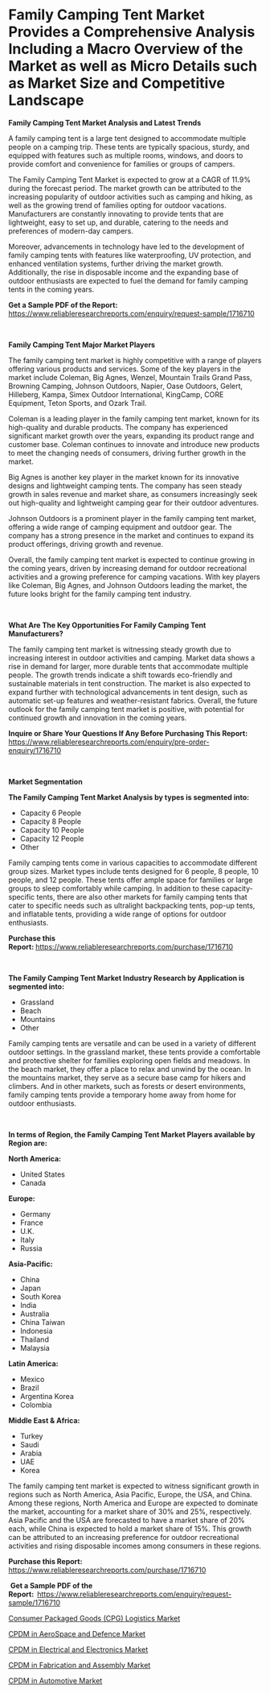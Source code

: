 <p><h1>Family Camping Tent Market Provides a Comprehensive Analysis Including a Macro Overview of the Market as well as Micro Details such as Market Size and Competitive Landscape</h1></p><p><strong>Family Camping Tent Market Analysis and Latest Trends</strong></p>
<p><p>A family camping tent is a large tent designed to accommodate multiple people on a camping trip. These tents are typically spacious, sturdy, and equipped with features such as multiple rooms, windows, and doors to provide comfort and convenience for families or groups of campers.</p><p>The Family Camping Tent Market is expected to grow at a CAGR of 11.9% during the forecast period. The market growth can be attributed to the increasing popularity of outdoor activities such as camping and hiking, as well as the growing trend of families opting for outdoor vacations. Manufacturers are constantly innovating to provide tents that are lightweight, easy to set up, and durable, catering to the needs and preferences of modern-day campers.</p><p>Moreover, advancements in technology have led to the development of family camping tents with features like waterproofing, UV protection, and enhanced ventilation systems, further driving the market growth. Additionally, the rise in disposable income and the expanding base of outdoor enthusiasts are expected to fuel the demand for family camping tents in the coming years.</p></p>
<p><strong>Get a Sample PDF of the Report:&nbsp;</strong> <a href="https://www.reliableresearchreports.com/enquiry/request-sample/1716710">https://www.reliableresearchreports.com/enquiry/request-sample/1716710</a></p>
<p>&nbsp;</p>
<p><strong>Family Camping Tent Major Market Players</strong></p>
<p><p>The family camping tent market is highly competitive with a range of players offering various products and services. Some of the key players in the market include Coleman, Big Agnes, Wenzel, Mountain Trails Grand Pass, Browning Camping, Johnson Outdoors, Napier, Oase Outdoors, Gelert, Hilleberg, Kampa, Simex Outdoor International, KingCamp, CORE Equipment, Teton Sports, and Ozark Trail.</p><p>Coleman is a leading player in the family camping tent market, known for its high-quality and durable products. The company has experienced significant market growth over the years, expanding its product range and customer base. Coleman continues to innovate and introduce new products to meet the changing needs of consumers, driving further growth in the market.</p><p>Big Agnes is another key player in the market known for its innovative designs and lightweight camping tents. The company has seen steady growth in sales revenue and market share, as consumers increasingly seek out high-quality and lightweight camping gear for their outdoor adventures.</p><p>Johnson Outdoors is a prominent player in the family camping tent market, offering a wide range of camping equipment and outdoor gear. The company has a strong presence in the market and continues to expand its product offerings, driving growth and revenue.</p><p>Overall, the family camping tent market is expected to continue growing in the coming years, driven by increasing demand for outdoor recreational activities and a growing preference for camping vacations. With key players like Coleman, Big Agnes, and Johnson Outdoors leading the market, the future looks bright for the family camping tent industry.</p></p>
<p>&nbsp;</p>
<p><strong>What Are The Key Opportunities For Family Camping Tent Manufacturers?</strong></p>
<p><p>The family camping tent market is witnessing steady growth due to increasing interest in outdoor activities and camping. Market data shows a rise in demand for larger, more durable tents that accommodate multiple people. The growth trends indicate a shift towards eco-friendly and sustainable materials in tent construction. The market is also expected to expand further with technological advancements in tent design, such as automatic set-up features and weather-resistant fabrics. Overall, the future outlook for the family camping tent market is positive, with potential for continued growth and innovation in the coming years.</p></p>
<p><strong>Inquire or Share Your Questions If Any Before Purchasing This Report:</strong> <a href="https://www.reliableresearchreports.com/enquiry/pre-order-enquiry/1716710">https://www.reliableresearchreports.com/enquiry/pre-order-enquiry/1716710</a></p>
<p>&nbsp;</p>
<p><strong>Market Segmentation</strong></p>
<p><strong>The Family Camping Tent Market Analysis by types is segmented into:</strong></p>
<p><ul><li>Capacity 6 People</li><li>Capacity 8 People</li><li>Capacity 10 People</li><li>Capacity 12 People</li><li>Other</li></ul></p>
<p><p>Family camping tents come in various capacities to accommodate different group sizes. Market types include tents designed for 6 people, 8 people, 10 people, and 12 people. These tents offer ample space for families or large groups to sleep comfortably while camping. In addition to these capacity-specific tents, there are also other markets for family camping tents that cater to specific needs such as ultralight backpacking tents, pop-up tents, and inflatable tents, providing a wide range of options for outdoor enthusiasts.</p></p>
<p><strong>Purchase this Report:&nbsp;</strong><a href="https://www.reliableresearchreports.com/purchase/1716710">https://www.reliableresearchreports.com/purchase/1716710</a></p>
<p>&nbsp;</p>
<p><strong>The Family Camping Tent Market Industry Research by Application is segmented into:</strong></p>
<p><ul><li>Grassland</li><li>Beach</li><li>Mountains</li><li>Other</li></ul></p>
<p><p>Family camping tents are versatile and can be used in a variety of different outdoor settings. In the grassland market, these tents provide a comfortable and protective shelter for families exploring open fields and meadows. In the beach market, they offer a place to relax and unwind by the ocean. In the mountains market, they serve as a secure base camp for hikers and climbers. And in other markets, such as forests or desert environments, family camping tents provide a temporary home away from home for outdoor enthusiasts.</p></p>
<p>&nbsp;</p>
<p><strong>In terms of Region, the Family Camping Tent Market Players available by Region are:</strong></p>
<p>
    <p> <strong> North America: </strong>
        <ul>
            <li>United States</li>
            <li>Canada</li>
        </ul>
        </p> 
    <p> <strong> Europe: </strong>
        <ul>
            <li>Germany</li>
            <li>France</li>
            <li>U.K.</li>
            <li>Italy</li>
            <li>Russia</li>
        </ul>
        </p> 
    <p> <strong> Asia-Pacific: </strong>
        <ul>
            <li>China</li>
            <li>Japan</li>
            <li>South Korea</li>
            <li>India</li>
            <li>Australia</li>
            <li>China Taiwan</li>
            <li>Indonesia</li>
            <li>Thailand</li>
            <li>Malaysia</li>
        </ul>
        </p> 
    <p> <strong> Latin America: </strong>
        <ul>
            <li>Mexico</li>
            <li>Brazil</li>
            <li>Argentina Korea</li>
            <li>Colombia</li>
        </ul>
        </p> 
    <p> <strong> Middle East & Africa: </strong>
        <ul>
            <li>Turkey</li>
            <li>Saudi</li>
            <li>Arabia</li>
            <li>UAE</li>
            <li>Korea</li>
        </ul>
    </p>
    </p>
<p><p>The family camping tent market is expected to witness significant growth in regions such as North America, Asia Pacific, Europe, the USA, and China. Among these regions, North America and Europe are expected to dominate the market, accounting for a market share of 30% and 25%, respectively. Asia Pacific and the USA are forecasted to have a market share of 20% each, while China is expected to hold a market share of 15%. This growth can be attributed to an increasing preference for outdoor recreational activities and rising disposable incomes among consumers in these regions.</p></p>
<p><strong>Purchase this Report: </strong><a href="https://www.reliableresearchreports.com/purchase/1716710">https://www.reliableresearchreports.com/purchase/1716710</a></p>
<p>&nbsp;<strong>Get a Sample PDF of the Report:&nbsp;&nbsp;</strong><a href="https://www.reliableresearchreports.com/enquiry/request-sample/1716710">https://www.reliableresearchreports.com/enquiry/request-sample/1716710</a></p>
<p><strong></strong></p>
<p><p><a href="https://medium.com/@ericahamill/consumer-packaged-goods-cpg-logistics-market-research-report-its-history-and-forecast-2024-to-0d7ca5f894f2">Consumer Packaged Goods (CPG) Logistics Market</a></p><p><a href="https://medium.com/@ericahamill/cpdm-in-aerospace-and-defence-market-competitive-analysis-market-trends-and-forecast-to-2031-6423a1bd706b">CPDM in AeroSpace and Defence Market</a></p><p><a href="https://medium.com/@ericahamill/cpdm-in-electrical-and-electronics-market-share-evolution-and-market-growth-trends-2024-2031-4f7281e64157">CPDM in Electrical and Electronics Market</a></p><p><a href="https://medium.com/@ericahamill/cpdm-in-fabrication-and-assembly-market-insights-into-market-cagr-market-trends-and-growth-a2d79f162238">CPDM in Fabrication and Assembly Market</a></p><p><a href="https://medium.com/@ericahamill/cpdm-in-automotive-market-furnishes-information-on-market-share-market-trends-and-market-growth-bff230fdc455">CPDM in Automotive Market</a></p></p>